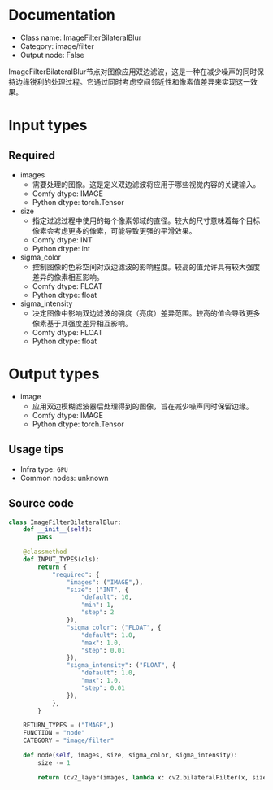 
# Documentation
- Class name: ImageFilterBilateralBlur
- Category: image/filter
- Output node: False

ImageFilterBilateralBlur节点对图像应用双边滤波，这是一种在减少噪声的同时保持边缘锐利的处理过程。它通过同时考虑空间邻近性和像素值差异来实现这一效果。

# Input types
## Required
- images
    - 需要处理的图像。这是定义双边滤波将应用于哪些视觉内容的关键输入。
    - Comfy dtype: IMAGE
    - Python dtype: torch.Tensor
- size
    - 指定过滤过程中使用的每个像素邻域的直径。较大的尺寸意味着每个目标像素会考虑更多的像素，可能导致更强的平滑效果。
    - Comfy dtype: INT
    - Python dtype: int
- sigma_color
    - 控制图像的色彩空间对双边滤波的影响程度。较高的值允许具有较大强度差异的像素相互影响。
    - Comfy dtype: FLOAT
    - Python dtype: float
- sigma_intensity
    - 决定图像中影响双边滤波的强度（亮度）差异范围。较高的值会导致更多像素基于其强度差异相互影响。
    - Comfy dtype: FLOAT
    - Python dtype: float

# Output types
- image
    - 应用双边模糊滤波器后处理得到的图像，旨在减少噪声同时保留边缘。
    - Comfy dtype: IMAGE
    - Python dtype: torch.Tensor


## Usage tips
- Infra type: `GPU`
- Common nodes: unknown


## Source code
```python
class ImageFilterBilateralBlur:
    def __init__(self):
        pass

    @classmethod
    def INPUT_TYPES(cls):
        return {
            "required": {
                "images": ("IMAGE",),
                "size": ("INT", {
                    "default": 10,
                    "min": 1,
                    "step": 2
                }),
                "sigma_color": ("FLOAT", {
                    "default": 1.0,
                    "max": 1.0,
                    "step": 0.01
                }),
                "sigma_intensity": ("FLOAT", {
                    "default": 1.0,
                    "max": 1.0,
                    "step": 0.01
                }),
            },
        }

    RETURN_TYPES = ("IMAGE",)
    FUNCTION = "node"
    CATEGORY = "image/filter"

    def node(self, images, size, sigma_color, sigma_intensity):
        size -= 1

        return (cv2_layer(images, lambda x: cv2.bilateralFilter(x, size, 100 - sigma_color * 100, sigma_intensity * 100)),)

```

